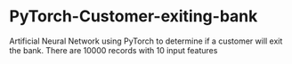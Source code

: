 # PyTorch-Customer-exiting-bank
Artificial Neural Network using PyTorch to determine if a customer will exit the bank. There are 10000 records with 10 input features
